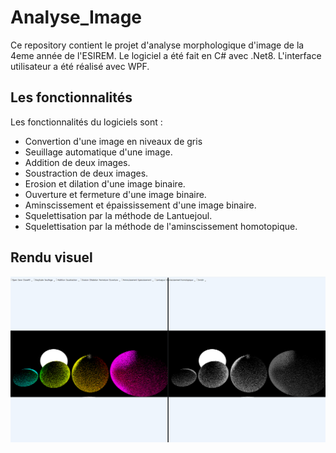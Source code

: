 # Analyse_Image

Ce repository contient le projet d'analyse morphologique d'image de la 4eme année de l'ESIREM. Le logiciel a été fait en C# avec .Net8. L'interface utilisateur a été réalisé avec WPF.  

## Les fonctionnalités  

Les fonctionnalités du logiciels sont :

- Convertion d'une image en niveaux de gris
- Seuillage automatique d'une image.
- Addition de deux images.
- Soustraction de deux images.
- Erosion et dilation d'une image binaire.
- Ouverture et fermeture d'une image binaire.
- Aminscissement et épaississement d'une image binaire.
- Squelettisation par la méthode de Lantuejoul.
- Squelettisation par la méthode de l'aminscissement homotopique.

## Rendu visuel

![image](https://github.com/Arttys1/Analyse_Image/blob/main/images/rendu_visuel.png)
